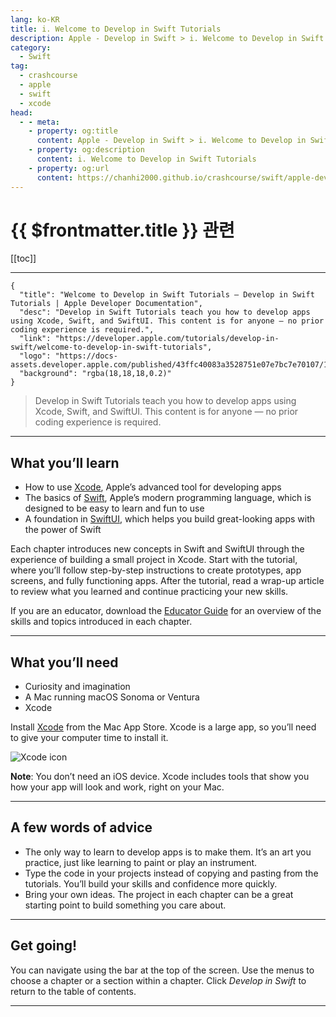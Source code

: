 ```yaml
---
lang: ko-KR
title: i. Welcome to Develop in Swift Tutorials
description: Apple - Develop in Swift > i. Welcome to Develop in Swift Tutorials
category:
  - Swift
tag: 
  - crashcourse
  - apple
  - swift
  - xcode
head:
  - - meta:
    - property: og:title
      content: Apple - Develop in Swift > i. Welcome to Develop in Swift Tutorials
    - property: og:description
      content: i. Welcome to Develop in Swift Tutorials
    - property: og:url
      content: https://chanhi2000.github.io/crashcourse/swift/apple-develop-in-swift/01-swiftui-foundations/01A/i.html
---
```


# {{ $frontmatter.title }} 관련

[[toc]]

---

```component VPCard
{
  "title": "Welcome to Develop in Swift Tutorials — Develop in Swift Tutorials | Apple Developer Documentation",
  "desc": "Develop in Swift Tutorials teach you how to develop apps using Xcode, Swift, and SwiftUI. This content is for anyone — no prior coding experience is required.",
  "link": "https://developer.apple.com/tutorials/develop-in-swift/welcome-to-develop-in-swift-tutorials",
  "logo": "https://docs-assets.developer.apple.com/published/43ffc40083a3528751e07e7bc7e70107/1.1chapter.png",
  "background": "rgba(18,18,18,0.2)"
}
```

> Develop in Swift Tutorials teach you how to develop apps using Xcode, Swift, and SwiftUI. This content is for anyone — no prior coding experience is required.

---

## What you’ll learn

- How to use [<FontIcon icon="fas fa-globe"/>Xcode](https://developer.apple.com/xcode/), Apple’s advanced tool for developing apps
- The basics of [<FontIcon icon="fa-brands fa-swift"/>Swift](https://developer.apple.com/swift/), Apple’s modern programming language, which is designed to be easy to learn and fun to use
- A foundation in [<FontIcon icon="fa-brands fa-swift"/>SwiftUI](https://developer.apple.com/xcode/swiftui/), which helps you build great-looking apps with the power of Swift

Each chapter introduces new concepts in Swift and SwiftUI through the experience of building a small project in Xcode. Start with the tutorial, where you’ll follow step-by-step instructions to create prototypes, app screens, and fully functioning apps. After the tutorial, read a wrap-up article to review what you learned and continue practicing your new skills.

If you are an educator, download the [<FontIcon icon="fas fa-download"/>Educator Guide](https://apple.co/dis-devpubs-educatorguide) for an overview of the skills and topics introduced in each chapter.

---

## What you’ll need

- Curiosity and imagination
- A Mac running macOS Sonoma or Ventura
- Xcode

Install [<FontIcon icon="fa-brands fa-apple"/>Xcode](https://apps.apple.com/us/app/xcode/id497799835) from the Mac App Store. Xcode is a large app, so you’ll need to give your computer time to install it.

![Xcode icon](https://docs-assets.developer.apple.com/published/4669b81a23287daf6845b18fd49153bc/Xcode.png)

__Note__: You don’t need an iOS device. Xcode includes tools that show you how your app will look and work, right on your Mac.

---

## A few words of advice

- The only way to learn to develop apps is to make them. It’s an art you practice, just like learning to paint or play an instrument.
- Type the code in your projects instead of copying and pasting from the tutorials. You’ll build your skills and confidence more quickly.
- Bring your own ideas. The project in each chapter can be a great starting point to build something you care about.

---

## Get going!

You can navigate using the bar at the top of the screen. Use the menus to choose a chapter or a section within a chapter. Click *Develop in Swift* to return to the table of contents.

---
